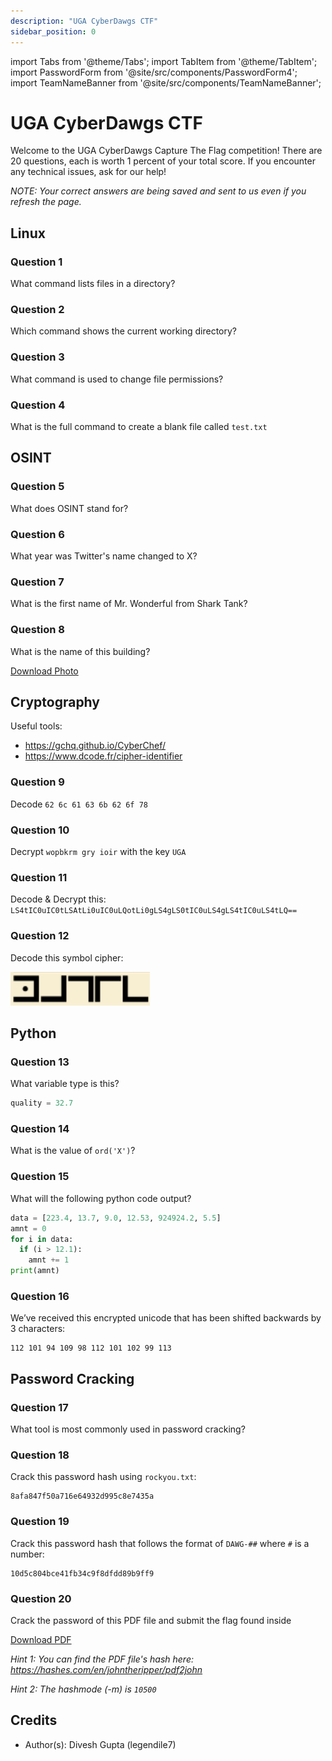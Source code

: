 ```yaml
---
description: "UGA CyberDawgs CTF"
sidebar_position: 0
---
```


import Tabs from '@theme/Tabs';
import TabItem from '@theme/TabItem';
import PasswordForm from '@site/src/components/PasswordForm4';
import TeamNameBanner from '@site/src/components/TeamNameBanner';

# UGA CyberDawgs CTF
Welcome to the UGA CyberDawgs Capture The Flag competition! There are 20 questions, each is worth 1 percent of your total score. If you encounter any technical issues, ask for our help!

*NOTE: Your correct answers are being saved and sent to us even if you refresh the page.*
<TeamNameBanner />

## Linux
### Question 1
What command lists files in a directory?
<PasswordForm
  hash="777ab7e034a7f7f2c6aa3199de4cf85528320c0835fcbde7e3dada27a58094ca23085d7480c6e6123b0afdcef98876996a1dc478fb7682c3099fb3a1123a7204"
  algorithm="sha512"
  challengeName="Linux 1"
  points={1}
/>
### Question 2
Which command shows the current working directory?
<PasswordForm
  hash="ee1067d2c54d8b095bb7b3937aa40968cc3475e4360433a8bf816217e823271fcc9e7222dd9e57afb5675d999b88f49574ed8e6a3833b1437910e9aba7b6575f"
  algorithm="sha512"
  challengeName="Linux 2"
  points={1}
/>
### Question 3
What command is used to change file permissions?
<PasswordForm
  hash="6b76c75225ee631974cdc7d0632b0ff497c7b79641bf6821f2fa091cf872ef789e4cd875772dda36d3ad7083e8e9c39f7f4bfeda41b9464a812afb79b894be0a"
  algorithm="sha512"
  challengeName="Linux 3"
  points={1}
/>
### Question 4
What is the full command to create a blank file called `test.txt`
<PasswordForm
  hash="b6d745155986c413d3c1a789ea76509b168d69eff75b3624f3b936032daedc5c60ecbf50c05165c4f6f34085491e9831e8424c3ffef832a46eecc871e4dca07a"
  algorithm="sha512"
  challengeName="Linux 4"
  points={1}
/>
## OSINT
### Question 5
What does OSINT stand for?
<PasswordForm
  hash="f406f4e66f5495035b024d3bf96fc10a3f349a14860d175c26e22e4c936c8838293175a74ffe486fd0758d9e676d37411930a20a2ec45696502f975c7f9de88a"
  algorithm="sha512"
  challengeName="OSINT 1"
  points={1}
/>
### Question 6
What year was Twitter's name changed to X?
<PasswordForm
  hash="a1e11c5d0b12fb74fd97f392c088b16ea641fcc55f80c8b0d4e5e1a2903887b70173c487ab994516f26f0b13a72da36f61ac00b5644bb1a2e9a78cbd4a4c4dc9"
  algorithm="sha512"
  challengeName="OSINT 2"
  points={1}
/>
### Question 7
What is the first name of Mr. Wonderful from Shark Tank?
<PasswordForm
  hash="5dfe55879638e99cc14a1d4730238936207b92050ef3cd24ae64d52d773084485b55b00f835a076bdc8f8c307ab5eb183eaf332867a2b6f47557d913234f2973"
  algorithm="sha512"
  challengeName="OSINT 3"
  points={1}
/>
### Question 8
What is the name of this building?

[Download Photo](./assets/osint_image.jpg)
<PasswordForm
  hash="f579ad1a6a474a7038e75a2f39299f44c32971fbb880ac0b4ca5780b20034735d6c4faabd569f15bc8eeeeb9b7d73e694604761079bebbcebc07d829e44994fd"
  algorithm="sha512"
  challengeName="OSINT 4"
  points={1}
/>
## Cryptography
Useful tools: 
- https://gchq.github.io/CyberChef/
- https://www.dcode.fr/cipher-identifier
### Question 9
Decode `62 6c 61 63 6b 62 6f 78`
<PasswordForm
  hash="a96614e20d61ee9acc37c6b5632e13c1842ae5bb8ec461db7a8bb1926acc8f6e633d3deebdb96f0201064d81d744aaed38af7eeb3e4bd21e21d36ecbdc378d2f"
  algorithm="sha512"
  challengeName="Crypto 1"
  points={1}
/>
### Question 10
Decrypt `wopbkrm gry ioir` with the key `UGA`
<PasswordForm
  hash="b965582af6228e808bd32e285a648a93d168c3b5a0e7dd05942a325e0c7a22b294493fc3a3627afec7019ddc38f0f82cd23af30ff5c94117acbfb7d4c72cea9b"
  algorithm="sha512"
  challengeName="Crypto 2"
  points={1}
/>
### Question 11
Decode & Decrypt this: `LS4tIC0uIC0tLSAtLi0uIC0uLQotLi0gLS4gLS0tIC0uLS4gLS4tIC0uLS4tLQ==`
<PasswordForm
  hash="aa7c1a9b0e0011f900ed4549bbb2a37e012a2cbdb4db3dda1514ad7f5787b3e528a61795ba7917c7814420775fd11064f95aaf9de465c0e5da39e6d39dc25a1c"
  algorithm="sha512"
  challengeName="Crypto 3"
  points={1}
/>
### Question 12
Decode this symbol cipher:

![Symbol](./assets/symbol.png)
<PasswordForm
  hash="e419cdecd87be195afa05128b3d71f7c33ad81279adcc643482ee67d77a26477eebde1b07f34bbfa01d4fef7e2fe55578b4097dbf87481ed1fa8d26fed589442"
  algorithm="sha512"
  challengeName="Crypto 4"
  points={1}
/>
## Python
### Question 13
What variable type is this?
```python
quality = 32.7
```
<PasswordForm
  hash="48737c9143addc143ef957a0b53c918414d40500f7cb98402d86e9609ae325e7aceed6264a508ffaed99a27dfb984ddd3bb75ceaee6546f043f7963ede6616ec"
  algorithm="sha512"
  challengeName="Python 1"
  points={1}
/>
### Question 14
What is the value of `ord('X')`?

<PasswordForm
  hash="bb90b23776dfde3333f63a924ebd2a039d80fc9280a7d1e9418529ced428930b69a95d55c4d9238f30b73789b4ebe0356bb9b8707025e3c527ca34825a160e2d"
  algorithm="sha512"
  challengeName="Python 2"
  points={1}
/>
### Question 15
What will the following python code output?
```python
data = [223.4, 13.7, 9.0, 12.53, 924924.2, 5.5]
amnt = 0
for i in data:
  if (i > 12.1):
    amnt += 1
print(amnt)
```
<PasswordForm
  hash="a321d8b405e3ef2604959847b36d171eebebc4a8941dc70a4784935a4fca5d5813de84dfa049f06549aa61b20848c1633ce81b675286ea8fb53db240d831c568"
  algorithm="sha512"
  challengeName="Python 3"
  points={1}
/>
### Question 16
We’ve received this encrypted unicode that has been shifted backwards by 3 characters:
```
112 101 94 109 98 112 101 102 99 113
```
<PasswordForm
  hash="50786baa29393875bb7fc3a71ab6f72751687d25a535d158f577c5582b9cb6cfd7e12f93c552b57c7c9a9f6f9a56e4802ce7bab15a1ca5fa222705c9d6cea886"
  algorithm="sha512"
  challengeName="Python 4"
  points={1}
/>
## Password Cracking
### Question 17
What tool is most commonly used in password cracking?

<PasswordForm
  hash="82a9dda829eb7f8ffe9fbe49e45d47d2dad9664fbb7adf72492e3c81ebd3e29134d9bc12212bf83c6840f10e8246b9db54a4859b7ccd0123d86e5872c1e5082f"
  algorithm="sha512"
  challengeName="Pass 1"
  points={1}
/>
### Question 18
Crack this password hash using `rockyou.txt`:
```
8afa847f50a716e64932d995c8e7435a
```
<PasswordForm
  hash="1a47e74e0e6ad208c19efb42c0fefded43f07b037a3c552ad04ae8b167417e5612556641c0df4da77643e027b030e6ebcb9264dda9e8db3522952bec751d3b92"
  algorithm="sha512"
  challengeName="Pass 2"
  points={1}
/>
### Question 19
Crack this password hash that follows the format of `DAWG-##` where `#` is a number:
```
10d5c804bce41fb34c9f8dfdd89b9ff9
```
<PasswordForm
  hash="27edef6b6c749f47cab9fa96a23d6b1a52138ff4ed1287ab3dc06f5e3d5b96618b75095f1e9600c904fcb3ac2c80c7f11e75669a5147eb7ca0b3184fc2cc79fe"
  algorithm="sha512"
  challengeName="Pass 3"
  points={1}
/>
### Question 20
Crack the password of this PDF file and submit the flag found inside

[Download PDF](./assets/locked.pdf)

*Hint 1: You can find the PDF file's hash here: https://hashes.com/en/johntheripper/pdf2john*

*Hint 2: The hashmode (-m) is `10500`*
<PasswordForm
  hash="c983102469ca6b8cb39732c87f864601ef2f2f68887bbac6eaf06c1df932527f70c705f615e9800bb3926d7b219e3c50464212fb510a841d3a2da26b8ec02517"
  algorithm="sha512"
  challengeName="Pass 4"
  points={1}
/>

## Credits

- Author(s): Divesh Gupta (legendile7)
